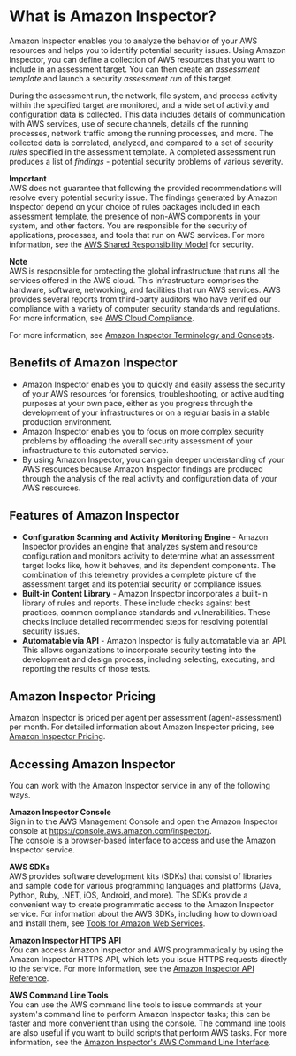 # What is Amazon Inspector?<a name="inspector_introduction"></a>

Amazon Inspector enables you to analyze the behavior of your AWS resources and helps you to identify potential security issues\. Using Amazon Inspector, you can define a collection of AWS resources that you want to include in an assessment target\. You can then create an *assessment template* and launch a security *assessment run* of this target\. 

 During the assessment run, the network, file system, and process activity within the specified target are monitored, and a wide set of activity and configuration data is collected\. This data includes details of communication with AWS services, use of secure channels, details of the running processes, network traffic among the running processes, and more\. The collected data is correlated, analyzed, and compared to a set of security *rules* specified in the assessment template\. A completed assessment run produces a list of *findings* \- potential security problems of various severity\.

**Important**  
AWS does not guarantee that following the provided recommendations will resolve every potential security issue\. The findings generated by Amazon Inspector depend on your choice of rules packages included in each assessment template, the presence of non\-AWS components in your system, and other factors\. You are responsible for the security of applications, processes, and tools that run on AWS services\. For more information, see the [ AWS Shared Responsibility Model](https://aws.amazon.com/compliance/shared-responsibility-model/) for security\.

**Note**  
AWS is responsible for protecting the global infrastructure that runs all the services offered in the AWS cloud\. This infrastructure comprises the hardware, software, networking, and facilities that run AWS services\. AWS provides several reports from third\-party auditors who have verified our compliance with a variety of computer security standards and regulations\. For more information, see [AWS Cloud Compliance](https://aws.amazon.com/compliance)\. 

For more information, see [Amazon Inspector Terminology and Concepts](inspector_concepts.md)\.

## Benefits of Amazon Inspector<a name="InspectorBenefits"></a>
+ Amazon Inspector enables you to quickly and easily assess the security of your AWS resources for forensics, troubleshooting, or active auditing purposes at your own pace, either as you progress through the development of your infrastructures or on a regular basis in a stable production environment\.
+ Amazon Inspector enables you to focus on more complex security problems by offloading the overall security assessment of your infrastructure to this automated service\.
+ By using Amazon Inspector, you can gain deeper understanding of your AWS resources because Amazon Inspector findings are produced through the analysis of the real activity and configuration data of your AWS resources\.

## Features of Amazon Inspector<a name="InspectorFeatures"></a>
+ **Configuration Scanning and Activity Monitoring Engine** \- Amazon Inspector provides an engine that analyzes system and resource configuration and monitors activity to determine what an assessment target looks like, how it behaves, and its dependent components\. The combination of this telemetry provides a complete picture of the assessment target and its potential security or compliance issues\. 
+ **Built\-in Content Library** \- Amazon Inspector incorporates a built\-in library of rules and reports\. These include checks against best practices, common compliance standards and vulnerabilities\. These checks include detailed recommended steps for resolving potential security issues\. 
+ **Automatable via API** \- Amazon Inspector is fully automatable via an API\. This allows organizations to incorporate security testing into the development and design process, including selecting, executing, and reporting the results of those tests\. 

## Amazon Inspector Pricing<a name="InspectorPricing"></a>

Amazon Inspector is priced per agent per assessment \(agent\-assessment\) per month\. For detailed information about Amazon Inspector pricing, see [Amazon Inspector Pricing](http://aws.amazon.com/inspector/pricing/)\.

## Accessing Amazon Inspector<a name="AccessingInspector"></a>

You can work with the Amazon Inspector service in any of the following ways\. 

**Amazon Inspector Console**  
Sign in to the AWS Management Console and open the Amazon Inspector console at [https://console\.aws\.amazon\.com/inspector/](https://console.aws.amazon.com/inspector/)\.  
The console is a browser\-based interface to access and use the Amazon Inspector service\.

**AWS SDKs**  
AWS provides software development kits \(SDKs\) that consist of libraries and sample code for various programming languages and platforms \(Java, Python, Ruby, \.NET, iOS, Android, and more\)\. The SDKs provide a convenient way to create programmatic access to the Amazon Inspector service\. For information about the AWS SDKs, including how to download and install them, see [Tools for Amazon Web Services](https://aws.amazon.com/tools/)\.

**Amazon Inspector HTTPS API**  
You can access Amazon Inspector and AWS programmatically by using the Amazon Inspector HTTPS API, which lets you issue HTTPS requests directly to the service\. For more information, see the [Amazon Inspector API Reference](http://docs.aws.amazon.com/inspector/latest/APIReference/)\.

**AWS Command Line Tools**  
You can use the AWS command line tools to issue commands at your system's command line to perform Amazon Inspector tasks; this can be faster and more convenient than using the console\. The command line tools are also useful if you want to build scripts that perform AWS tasks\. For more information, see the [Amazon Inspector's AWS Command Line Interface](http://docs.aws.amazon.com/cli/latest/reference/inspector/index.html)\.